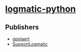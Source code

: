 # [logmatic-python](https://pypi.org/project/logmatic-python)



## Publishers
- [gpolaert](https://pypi.org/user/gpolaert)
- [SupportLogmatic](https://pypi.org/user/SupportLogmatic)

